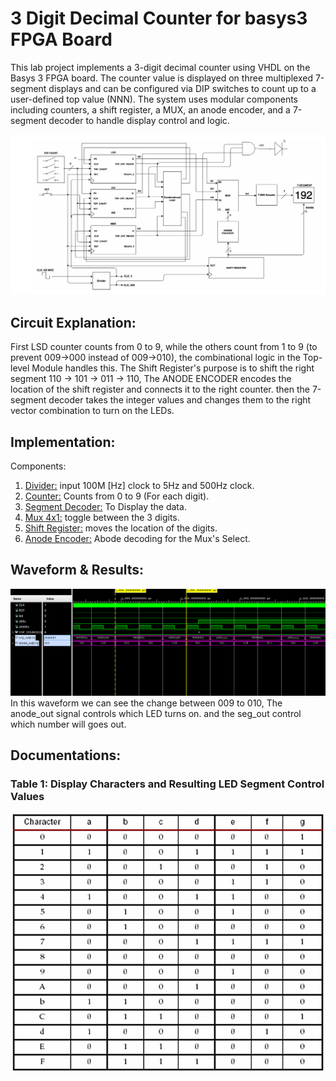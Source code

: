 #  3 Digit Decimal Counter for basys3 FPGA Board

This lab project implements a 3-digit decimal counter using VHDL on the Basys 3 FPGA board.
The counter value is displayed on three multiplexed 7-segment displays and can be configured via DIP switches to count up to a user-defined top value (NNN).
The system uses modular components including counters, a shift register, a MUX, an anode encoder, and a 7-segment decoder to handle display control and logic.

![Decimal Counter 3D Schematic](Images/Decimal_Counter_3D_Schematic.png)
## Circuit Explanation:
First LSD counter counts from 0 to 9, while the others count from 1 to 9 (to prevent 009->000 instead of 009->010),
the combinational logic in the Top-level Module handles this. 
The Shift Register's purpose is to shift the right segment 110 -> 101 -> 011 -> 110,
The ANODE ENCODER encodes the location of the shift register and connects it to the right counter.
then the 7-segment decoder takes the integer values and changes them to the right vector combination to turn on the LEDs.

## Implementation:

Components:
1. [Divider:](new/Anode_encoder.vhd) input 100M [Hz] clock to 5Hz and 500Hz clock. 
2. [Counter:](new/counter.vhd) Counts from 0 to 9 (For each digit).
3. [Segment Decoder:](new/Seg_decoder.vhd) To Display the data.
4. [Mux 4x1:](new/Mux4x1.vhd) toggle between the 3 digits.
5. [Shift Register:](new/Shift_REG.vhd) moves the location of the digits.
6. [Anode Encoder:](new/Anode_encoder.vhd) Abode decoding for the Mux's Select.

## Waveform & Results:
![Waveform 1](Images/TestBenchWaveform.png)
In this waveform we can see the change between 009 to 010, The anode_out signal controls which LED turns on. and the seg_out control which number will goes out.

## Documentations:
### Table 1: Display Characters and Resulting LED Segment Control Values
![Table 1: Display Characters and Resulting LED Segment Control Values](Images/Display_Characters_and_Resulting_LED_Segment_Control_Values.png)
